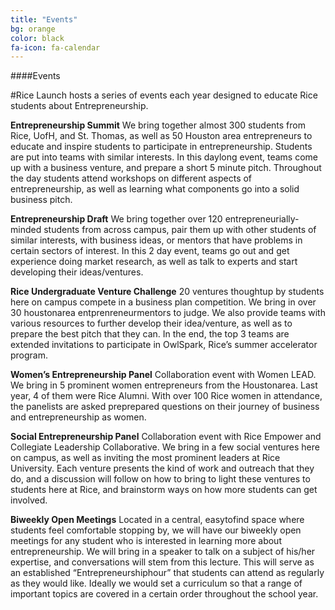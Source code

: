 ```yaml
---
title: "Events"
bg: orange
color: black
fa-icon: fa-calendar
---
```


####Events

#Rice Launch hosts a series of events each year designed to educate Rice students about Entrepreneurship. 

**Entrepreneurship Summit**
We bring together almost 300 students from Rice, UofH, and St. Thomas, as well as 50 Houston­ area entrepreneurs to educate and inspire students to participate in entrepreneurship. Students are put into teams with similar interests. In this day­long event, teams come up with a business venture, and prepare a short 5­ minute pitch. Throughout the day students attend workshops on different aspects of entrepreneurship, as well as learning what components go into a solid business pitch.

**Entrepreneurship Draft**
We bring together over 120 entrepreneurially­ minded students from across campus, pair them up with other students of similar interests, with business ideas, or mentors that have problems in certain sectors of interest. In this 2­ day event, teams go out and get experience doing market research, as well as talk to experts and start developing their ideas/ventures.

**Rice Undergraduate Venture Challenge**
20 ventures thought­up by students here on campus compete in a business plan competition. We bring in over 30 houston­area entprenreneur­mentors to judge. We also provide teams with various resources to further develop their idea/venture, as well as to prepare the best pitch that they can. In the end, the top 3 teams are extended invitations to participate in OwlSpark, Rice’s summer accelerator program.

**Women’s Entrepreneurship Panel**
Collaboration event with Women LEAD. We bring in 5 prominent women entrepreneurs from the Houston­area. Last year, 4 of them were Rice Alumni. With over 100 Rice women in attendance, the panelists are asked pre­prepared questions on their journey of business and entrepreneurship as women.

**Social Entrepreneurship Panel**
Collaboration event with Rice Empower and Collegiate Leadership Collaborative. We bring in a few social ventures here on campus, as well as inviting the most prominent leaders at Rice University. Each venture presents the kind of work and outreach that they do, and a discussion will follow on how to bring to light these ventures to students here at Rice, and brainstorm ways on how more students can get involved.

**Biweekly Open Meetings**
Located in a central, easy­to­find space where students feel comfortable stopping by, we will have our biweekly open meetings for any student who is interested in learning more about entrepreneurship. We will bring in a speaker to talk on a subject of his/her expertise, and conversations will stem from this lecture. This will serve as an established “Entrepreneurship­hour” that students can attend as regularly as they would like. Ideally we would set a curriculum so that a range of important topics are covered in a certain order throughout the school year.


